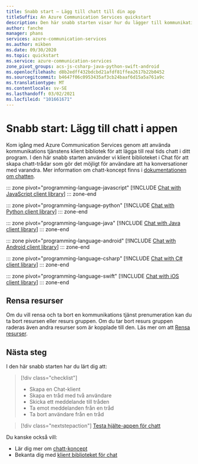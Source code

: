 ```yaml
---
title: Snabb start – Lägg till chatt till din app
titleSuffix: An Azure Communication Services quickstart
description: Den här snabb starten visar hur du lägger till kommunikations tjänster i din app.
author: fanche
manager: phans
services: azure-communication-services
ms.author: mikben
ms.date: 09/30/2020
ms.topic: quickstart
ms.service: azure-communication-services
zone_pivot_groups: acs-js-csharp-java-python-swift-android
ms.openlocfilehash: d8b2edff432bdcbd21afdf81ffea2617b22b0452
ms.sourcegitcommit: b4647f06c0953435af3cb24baaf6d15a5a761a9c
ms.translationtype: MT
ms.contentlocale: sv-SE
ms.lasthandoff: 03/02/2021
ms.locfileid: "101661671"
---
```

# <a name="quickstart-add-chat-to-your-app"></a>Snabb start: Lägg till chatt i appen

Kom igång med Azure Communication Services genom att använda kommunikations tjänstens klient bibliotek för att lägga till real tids chatt i ditt program. I den här snabb starten använder vi klient biblioteket i Chat för att skapa chatt-trådar som gör det möjligt för användare att ha konversationer med varandra. Mer information om chatt-koncept finns i [dokumentationen om chatten](../../concepts/chat/concepts.md).

::: zone pivot="programming-language-javascript"
[!INCLUDE [Chat with JavaScript client library](./includes/chat-js.md)]
::: zone-end

::: zone pivot="programming-language-python"
[!INCLUDE [Chat with Python client library](./includes/chat-python.md)]
::: zone-end

::: zone pivot="programming-language-java"
[!INCLUDE [Chat with Java client library](./includes/chat-java.md)]
::: zone-end

::: zone pivot="programming-language-android"
[!INCLUDE [Chat with Android client library](./includes/chat-android.md)]
::: zone-end

::: zone pivot="programming-language-csharp"
[!INCLUDE [Chat with C# client library](./includes/chat-csharp.md)]
::: zone-end

::: zone pivot="programming-language-swift"
[!INCLUDE [Chat with iOS client library](./includes/chat-swift.md)]
::: zone-end

## <a name="clean-up-resources"></a>Rensa resurser

Om du vill rensa och ta bort en kommunikations tjänst prenumeration kan du ta bort resursen eller resurs gruppen. Om du tar bort resurs gruppen raderas även andra resurser som är kopplade till den. Läs mer om att [Rensa resurser](../create-communication-resource.md#clean-up-resources).

## <a name="next-steps"></a>Nästa steg

I den här snabb starten har du lärt dig att:

> [!div class="checklist"]
> * Skapa en Chat-klient
> * Skapa en tråd med två användare
> * Skicka ett meddelande till tråden
> * Ta emot meddelanden från en tråd
> * Ta bort användare från en tråd

> [!div class="nextstepaction"]
> [Testa hjälte-appen för chatt](../../samples/chat-hero-sample.md)

Du kanske också vill:

 - Lär dig mer om [chatt-koncept](../../concepts/chat/concepts.md)
 - Bekanta dig med [klient biblioteket för chat](../../concepts/chat/sdk-features.md)

